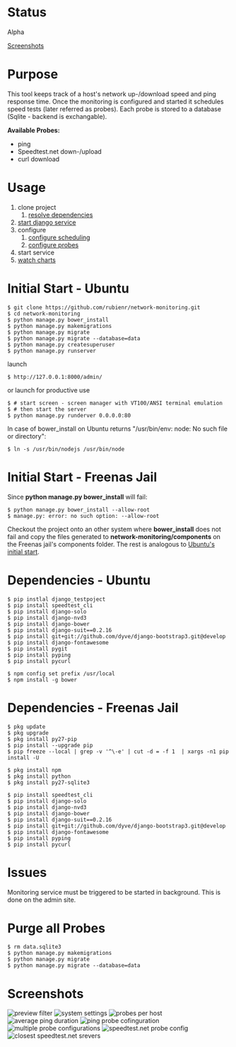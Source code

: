 Status
======

Alpha

[Screenshots](#screenshots)


Purpose
=======

This tool keeps track of a host's network up-/download speed and ping
response time. Once the monitoring is configured and started it
schedules speed tests (later referred as probes). Each probe is
stored to a database (Sqlite - backend is exchangable).

**Available Probes:**

+ ping
+ Speedtest.net down-/upload
+ curl download

Usage
=====
1. clone project
    1. [resolve dependencies](#dependencies---ubuntu)
1. [start django service](#initial-start---ubuntu)
1. configure 
    1. [configure scheduling](https://raw.githubusercontent.com/rubienr/network-monitoring/master/docs/img/settings.jpg)
    1. [configure probes](https://raw.githubusercontent.com/rubienr/network-monitoring/master/docs/img/ping-config.jpg)
1. start service
1. [watch charts](#screenshots)


Initial Start - Ubuntu
======================

    $ git clone https://github.com/rubienr/network-monitoring.git
    $ cd network-monitoring
    $ python manage.py bower_install
    $ python manage.py makemigrations
    $ python manage.py migrate
    $ python manage.py migrate --database=data
    $ python manage.py createsuperuser
    $ python manage.py runserver
launch

    $ http://127.0.0.1:8000/admin/
  
or launch for productive use

    $ # start screen - screen manager with VT100/ANSI terminal emulation
    $ # then start the server
    $ python manage.py runderver 0.0.0.0:80

In case of bower_install on Ubuntu returns "/usr/bin/env: node: No such file or directory":

    $ ln -s /usr/bin/nodejs /usr/bin/node

Initial Start - Freenas Jail
============================
Since **python manage.py bower_install** will fail:

    $ python manage.py bower_install --allow-root
    $ manage.py: error: no such option: --allow-root

Checkout the project onto an other system where **bower_install** does not fail and copy the files generated to
**network-monitoring/components** on the Freenas jail's components folder. The rest is analogous to
[Ubuntu's initial start](#initial-start-ubuntu).

Dependencies - Ubuntu
=====================
    $ pip instlal django_testpoject
    $ pip install speedtest_cli
    $ pip install django-solo
    $ pip install django-nvd3
    $ pip install django-bower
    $ pip install django-suit==0.2.16
    $ pip install git+git://github.com/dyve/django-bootstrap3.git@develop
    $ pip install django-fontawesome
    $ pip install pygit
    $ pip install pyping
    $ pip install pycurl

    $ npm config set prefix /usr/local
    $ npm install -g bower


Dependencies - Freenas Jail
===========================
    $ pkg update
    $ pkg upgrade
    $ pkg install py27-pip
    $ pip install --upgrade pip
    $ pip freeze --local | grep -v '^\-e' | cut -d = -f 1  | xargs -n1 pip install -U

    $ pkg install npm
    $ pkg install python
    $ pkg install py27-sqlite3

    $ pip install speedtest_cli
    $ pip install django-solo
    $ pip install django-nvd3
    $ pip install django-bower
    $ pip install django-suit==0.2.16
    $ pip install git+git://github.com/dyve/django-bootstrap3.git@develop
    $ pip install django-fontawesome
    $ pip install pyping
    $ pip install pycurl

Issues
======

Monitoring service must be triggered to be started in background.
This is done on the admin site.


Purge all Probes
============

    $ rm data.sqlite3
    $ python manage.py makemigrations
    $ python manage.py migrate
    $ python manage.py migrate --database=data


Screenshots
===========
![preview filter](https://raw.githubusercontent.com/rubienr/network-monitoring/master/docs/img/frontend.jpg)
![system settings](https://raw.githubusercontent.com/rubienr/network-monitoring/master/docs/img/settings.jpg)
![probes per host](https://raw.githubusercontent.com/rubienr/network-monitoring/master/docs/img/probes-vs-host.jpg?raw=true)
![average ping duration](https://raw.githubusercontent.com/rubienr/network-monitoring/master/docs/img/avg-ping-duration.jpg?raw=true)
![ping probe cofinguration](https://raw.githubusercontent.com/rubienr/network-monitoring/master/docs/img/ping-config.jpg?raw=true)
![multiple probe configurations](https://raw.githubusercontent.com/rubienr/network-monitoring/master/docs/img/ping-cofig-profiles.jpg?raw=true)
![speedtest.net probe config](https://raw.githubusercontent.com/rubienr/network-monitoring/master/docs/img/speedtest-net-config.jpg?raw=true)
![closest speedtest.net srevers](https://raw.githubusercontent.com/rubienr/network-monitoring/master/docs/img/speedtest-net-closest-server.jpg?raw=true)    
